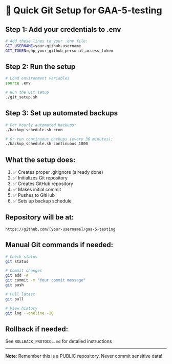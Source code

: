 # 🚀 Quick Git Setup for GAA-5-testing

## Step 1: Add your credentials to .env
```bash
# Add these lines to your .env file:
GIT_USERNAME=your-github-username
GIT_TOKEN=ghp_your_github_personal_access_token
```

## Step 2: Run the setup
```bash
# Load environment variables
source .env

# Run the Git setup
./git_setup.sh
```

## Step 3: Set up automated backups
```bash
# For hourly automated backups:
./backup_schedule.sh cron

# Or run continuous backups (every 30 minutes):
./backup_schedule.sh continuous 1800
```

## What the setup does:
1. ✅ Creates proper .gitignore (already done)
2. ✅ Initializes Git repository
3. ✅ Creates GitHub repository
4. ✅ Makes initial commit
5. ✅ Pushes to GitHub
6. ✅ Sets up backup schedule

## Repository will be at:
`https://github.com/[your-username]/gaa-5-testing`

## Manual Git commands if needed:
```bash
# Check status
git status

# Commit changes
git add -A
git commit -m "Your commit message"
git push

# Pull latest
git pull

# View history
git log --oneline -10
```

## Rollback if needed:
See `ROLLBACK_PROTOCOL.md` for detailed instructions

---
**Note**: Remember this is a PUBLIC repository. Never commit sensitive data!